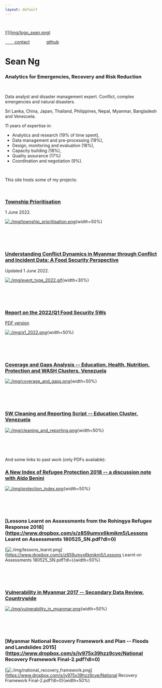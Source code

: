 ```yaml
---
layout: default
---
```




<div class="row" style="padding-top: 30px;">
<div class="col-sm-3">


<a href = "https://github.com/seanywng">
![](img/logo_sean.png)


&nbsp;&nbsp;&nbsp;&nbsp;&nbsp;&nbsp;&nbsp;&nbsp;[contact](mailto:seanywng@gmail.com)
&nbsp;&nbsp;&nbsp;&nbsp;&nbsp;&nbsp;&nbsp;&nbsp;&nbsp;&nbsp;&nbsp;&nbsp;&nbsp;[github](https://github.com/seanywng)


</div>
<div class="col-sm-9">

# **Sean Ng**

### **Analytics for Emergencies, Recovery and Risk Reduction**

<br>

Data analyst and disaster management expert.  Conflict, complex emergencies and natural disasters.  

Sri Lanka, China, Japan, Thailand, Philippines, Nepal, Myanmar, Bangladesh and Venezuela.

11 years of expertise in: 

* Analytics and research (19% of time spent), 
* Data management and pre-processing  (19%), 
* Design, monitoring and evaluation (18%), 
* Capacity building (18%),
* Quality assurance (17%) 
* Coordination and negotiation (9%).

<br> 

This site hosts some of my projects: 

<br>

### [Township Prioritisation](https://food-security-cluster-myanmar.github.io/mmr_township_prioritisation/)
1 June 2022. 

[![./img/township_prioritisation.png](./img/township_prioritisation.png)](https://food-security-cluster-myanmar.github.io/mmr_township_prioritisation/){width=50%}

<br><br><br>

### [Understanding Conflict Dynamics in Myanmar through Conflict and Incident Data: A Food Security Perspective](https://food-security-cluster-myanmar.github.io/exploratory-data-analysis-acled-fsc/)
Updated 1 June 2022. 

[![./img/event_type_2022.gif](./img/event_type_2022.gif)](https://food-security-cluster-myanmar.github.io/exploratory-data-analysis-acled-fsc/){width=30%}

<br><br><br>

### [Report on the 2022/Q1 Food Security 5Ws](https://food-security-cluster-myanmar.github.io/fsc_5ws_first_quarter_2022/)
[PDF version](https://www.dropbox.com/s/ibswwmfhjpp9odh/fsc_2022_q1_5ws_report.pdf?dl=0)

[![./img/q1_2022.png](./img/q1_2022.png)](https://food-security-cluster-myanmar.github.io/fsc_5ws_first_quarter_2022/){width=50%}

<br><br><br>

### [Coverage and Gaps Analysis -- Education, Health, Nutrition, Protection and WASH Clusters, Venezuela](https://seanywng.github.io/coverage_gaps_venezuela/)

[![./img/coverage_and_gaps.png](./img/coverage_and_gaps.png)](https://seanywng.github.io/coverage_gaps_venezuela/){width=50%}

<br><br><br>

### [5W Cleaning and Reporting Script -- Education Cluster, Venezuela](https://seanywng.github.io/5W/)

[![./img/cleaning_and_reporting.png](./img/cleaning_and_reporting.png)](https://seanywng.github.io/5W/){width=50%}

<br><br><br>

And some links to past work (only PDFs available): 

### [A New Index of Refugee Protection 2018 -- a discussion note with Aldo Benini](http://aldo-benini.org/Level2/HumanitData/Benini_Ng__A_New_Protection_Index__180806.pdf)

[![./img/protection_index.png](./img/protection_index.png)](http://aldo-benini.org/Level2/HumanitData/Benini_Ng__A_New_Protection_Index__180806.pdf){width=50%}

<br><br><br>

### [Lessons Learnt on Assessments from the Rohingya Refugee Response 2018](https://www.dropbox.com/s/z859umvx6kmikm5/Lessons Learnt on Assessments 180525_SN.pdf?dl=0)

[![./img/lessons_learnt.png](./img/lessons_learnt.png)](https://www.dropbox.com/s/z859umvx6kmikm5/Lessons Learnt on Assessments 180525_SN.pdf?dl=){width=50%}

<br><br><br>

### [Vulnerability in Myanmar 2017 -- Secondary Data Review, Countrywide](https://themimu.info/sites/themimu.info/files/documents/Report_Vulnerability_in_Myanmar_HARP-MIMU_Jun2018_ENG_Print_version.pdf)

[![./img/vulnerability_in_myanmar.png](./img/vulnerability_in_myanmar.png)](https://themimu.info/sites/themimu.info/files/documents/Report_Vulnerability_in_Myanmar_HARP-MIMU_Jun2018_ENG_Print_version.pdf){width=50%}

<br><br><br>

### [Myanmar National Recovery Framework and Plan -- Floods and Landslides 2015](https://www.dropbox.com/s/iv975x39hzz9cye/National Recovery Framework Final-2.pdf?dl=0)

[![./img/national_recovery_framework.png](./img/national_recovery_framework.png)](https://www.dropbox.com/s/iv975x39hzz9cye/National Recovery Framework Final-2.pdf?dl=0){width=50%}

